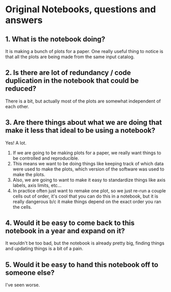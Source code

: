 # Original Notebooks, questions and answers

## 1. What is the notebook doing?

It is making a bunch of plots for a paper.  One really useful thing to notice is that all the plots are being made from the same input catalog.

## 2. Is there are lot of redundancy / code duplication in the notebook that could be reduced? 

There is a bit, but actually most of the plots are somewhat independent of each other.

## 3. Are there things about what we are doing that make it less that ideal to be using a notebook?

Yes!  A lot.

1. If we are going to be making plots for a paper, we really want things to be controlled and reproducible.  
2. This means we want to be doing things like keeping track of which data were used to make the plots, which version of the software was used to make the plots. 
3. Also, we are going to want to make it easy to standardize things like axis labels, axis limits, etc... 
4. In practice often just want to remake one plot, so we just re-run a couple cells out of order, it's cool that you can do this in a notebook, but it is really dangerous b/c it make things depend on the exact order you ran the cells.


## 4. Would it be easy to come back to this notebook in a year and expand on it?

It wouldn't be too bad, but the notebook is already pretty big, finding things and updating things is a bit of a pain.


## 5. Would it be easy to hand this notebook off to someone else?

I've seen worse.
